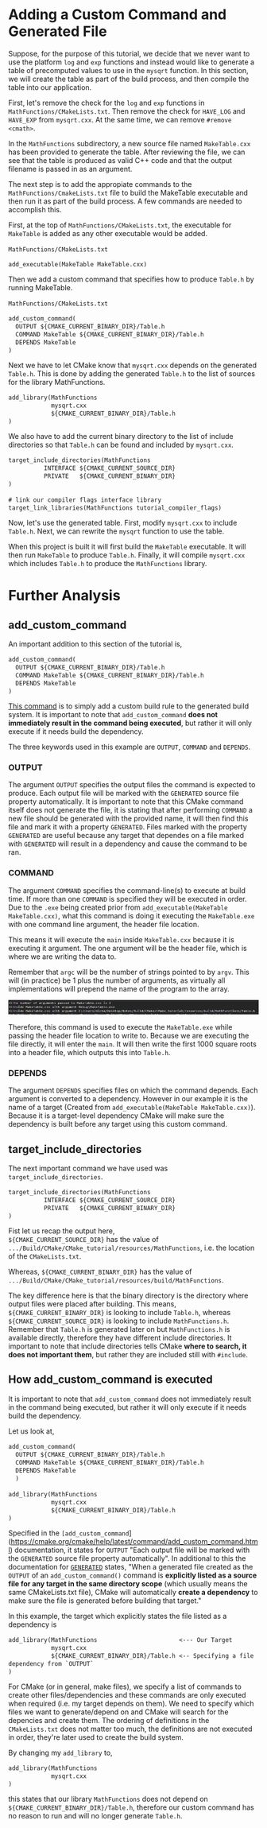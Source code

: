 # Adding a Custom Command and Generated File

Suppose, for the purpose of this tutorial, we decide that we never want to use the platform `log` and `exp` functions and instead would like to generate a table of precomputed values to use in the `mysqrt` function. In this section, we will create the table as part of the build process, and then compile the table into our application.

First, let's remove the check for the `log` and `exp` functions in `MathFunctions/CMakeLists.txt`. Then remove the check for `HAVE_LOG` and `HAVE_EXP` from `mysqrt.cxx`. At the same time, we can remove `#remove <cmath>`.

In the `MathFunctions` subdirectory, a new source file named `MakeTable.cxx` has been provided to generate the table. After reviewing the file, we can see that the table is produced as valid C++ code and that the output filename is passed in as an argument.

The next step is to add the appropiate commands to the `MathFunctions/CmakeLists.txt` file to build the MakeTable executable and then run it as part of the build process. A few commands are needed to accomplish this.

First, at the top of `MathFunctions/CMakeLists.txt`, the executable for `MakeTable` is added as any other executable would be added.

`MathFunctions/CMakeLists.txt`
```
add_executable(MakeTable MakeTable.cxx)
```

Then we add a custom command that specifies how to produce `Table.h` by running MakeTable.

`MathFunctions/CMakeLists.txt`
```
add_custom_command(
  OUTPUT ${CMAKE_CURRENT_BINARY_DIR}/Table.h
  COMMAND MakeTable ${CMAKE_CURRENT_BINARY_DIR}/Table.h
  DEPENDS MakeTable
)
```

Next we have to let CMake know that `mysqrt.cxx` depends on the generated `Table.h`. This is done by adding the generated `Table.h` to the list of sources for the library MathFunctions.

```
add_library(MathFunctions
            mysqrt.cxx
            ${CMAKE_CURRENT_BINARY_DIR}/Table.h
)
```

We also have to add the current binary directory to the list of include directories so that `Table.h` can be found and included by `mysqrt.cxx`.

```
target_include_directories(MathFunctions
          INTERFACE ${CMAKE_CURRENT_SOURCE_DIR}
          PRIVATE   ${CMAKE_CURRENT_BINARY_DIR}
)

# link our compiler flags interface library
target_link_libraries(MathFunctions tutorial_compiler_flags)
```

Now, let's use the generated table. First, modify `mysqrt.cxx` to include `Table.h`. Next, we can rewrite the `mysqrt` function to use the table.

When this project is built it will first build the `MakeTable` executable. It will then run `MakeTable` to produce `Table.h`. Finally, it will compile `mysqrt.cxx` which includes `Table.h` to produce the `MathFunctions` library.

# Further Analysis

## add_custom_command

An important addition to this section of the tutorial is,

```
add_custom_command(
  OUTPUT ${CMAKE_CURRENT_BINARY_DIR}/Table.h
  COMMAND MakeTable ${CMAKE_CURRENT_BINARY_DIR}/Table.h
  DEPENDS MakeTable
)
```

[This command](https://cmake.org/cmake/help/latest/command/add_custom_command.html) is to simply add a custom build rule to the generated build system. It is important to note that `add_custom_command` **does not immediately result in the command being executed**, but rather it will only execute if it needs build the dependency.


The three keywords used in this example are `OUTPUT`, `COMMAND` and `DEPENDS`.

### OUTPUT
The argument `OUTPUT` specifies the output files the command is expected to produce. Each output file will be marked with the `GENERATED` source file property automatically. It is important to note that this CMake command itself does not generate the file, it is stating that after performing `COMMAND` a new file should be generated with the provided name, it will then find this file and mark it with a property `GENERATED`. Files marked with the property `GENERATED` are useful because any target that dependes on a file marked with `GENERATED` will result in a dependency and cause the command to be ran.

### COMMAND

The argument `COMMAND` specifies the command-line(s) to execute at build time. If more than one `COMMAND` is specified they will be executed in order. Due to the `.exe` being created prior from `add_executable(MakeTable MakeTable.cxx)`, what this command is doing it executing the `MakeTable.exe` with one command line argument, the header file location.

This means it will execute the `main` inside `MakeTable.cxx` because it is executing it argument. The one argument will be the header file, which is where we are writing the data to.

Remember that `argc` will be the number of strings pointed to by `argv`. This will (in practice) be 1 plus the number of arguments, as virtually all implementations will prepend the name of the program to the array.

![](./images/24.PNG)

Therefore, this command is used to execute the `MakeTable.exe` while passing the header file location to write to. Because we are executing the file directly, it will enter the `main`. It will then write the first 1000 square roots into a header file, which outputs this into `Table.h`.

### DEPENDS

The argument `DEPENDS` specifies files on which the command depends. Each argument is converted to a dependency. However in our example it is the name of a target (Created from `add_executable(MakeTable MakeTable.cxx)`). Because it is a target-level dependency CMake will make sure the dependency is built before any target using this custom command.


## target_include_directories

The next important command we have used was `target_include_directories`.

```
target_include_directories(MathFunctions
          INTERFACE ${CMAKE_CURRENT_SOURCE_DIR}
          PRIVATE   ${CMAKE_CURRENT_BINARY_DIR}
)
```

Fist let us recap the output here,  
`${CMAKE_CURRENT_SOURCE_DIR}` has the value of `.../Build/CMake/CMake_tutorial/resources/MathFunctions`, i.e. the location of the `CMakeLists.txt`.

Whereas, `${CMAKE_CURRENT_BINARY_DIR}` has the value of `.../Build/CMake/CMake_tutorial/resources/build/MathFunctions`. 

The key difference here is that the binary directory is the directory where output files were placed after building. This means, `${CMAKE_CURRENT_BINARY_DIR}` is looking to include `Table.h`, whereas ``${CMAKE_CURRENT_SOURCE_DIR}`` is looking to include `MathFunctions.h`. Remember that `Table.h` is generated later on but `MathFunctions.h` is available directly, therefore they have different include directories. It important to note that include directories tells CMake **where to search, it does not important them**, but rather they are included still with `#include`.


## How add_custom_command is executed

It is important to note that `add_custom_command` does not immediately result in the command being executed, but rather it will only execute if it needs build the dependency.

Let us look at,

```
add_custom_command(
  OUTPUT ${CMAKE_CURRENT_BINARY_DIR}/Table.h
  COMMAND MakeTable ${CMAKE_CURRENT_BINARY_DIR}/Table.h
  DEPENDS MakeTable
  )

add_library(MathFunctions
            mysqrt.cxx
            ${CMAKE_CURRENT_BINARY_DIR}/Table.h
)
```

Specified in the `[add_custom_command`](https://cmake.org/cmake/help/latest/command/add_custom_command.html) documentation, it states for `OUTPUT` "Each output file will be marked with the `GENERATED` source file property automatically". In additional to this the documentation for [`GENERATED`](https://cmake.org/cmake/help/latest/prop_sf/GENERATED.html#prop_sf:GENERATED) states, "When a generated file created as the `OUTPUT` of an `add_custom_command()` command is **explicitly listed as a source file for any target in the same directory scope** (which usually means the same CMakeLists.txt file), CMake will automatically **create a dependency** to make sure the file is generated before building that target."

In this example, the target which explicitly states the file listed as a dependency is

```
add_library(MathFunctions                       <--- Our Target
            mysqrt.cxx
            ${CMAKE_CURRENT_BINARY_DIR}/Table.h <-- Specifying a file dependency from `OUTPUT`
)
```

For CMake (or in general, make files), we specify a list of commands to create other files/dependencies and these commands are only executed when required (i.e. my target depends on them). We need to specify which files we want to generate/depend on and CMake will search for the depencies and create them. The ordering of definitions in the `CMakeLists.txt` does not matter too much, the definitions are not executed in order, they're later used to create the build system.

By changing my `add_library` to,


```
add_library(MathFunctions
            mysqrt.cxx
)
```

this states that our library `MathFunctions` does not depend on `${CMAKE_CURRENT_BINARY_DIR}/Table.h`, therefore our custom command has no reason to run and will no longer generate `Table.h`.
